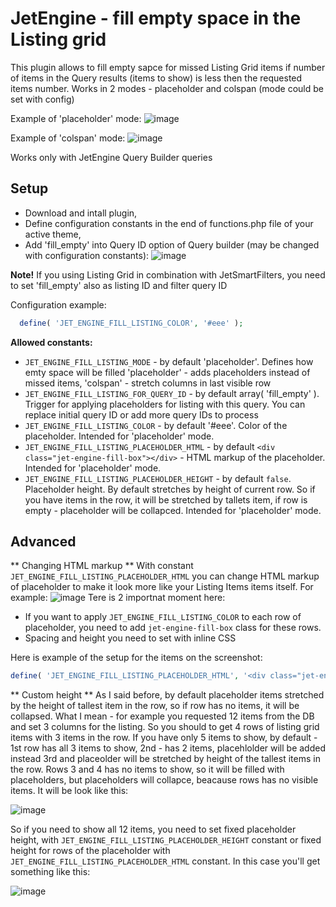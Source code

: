 # JetEngine - fill empty space in the Listing grid

This plugin allows to fill empty sapce for missed Listing Grid items if number of items in the Query results (items to show) is less then the requested items number. Works in 2 modes - placeholder and colspan (mode could be set with config)

Example of 'placeholder' mode:
![image](https://user-images.githubusercontent.com/4987981/173502450-b1f4fa8c-db3e-43b8-ad98-f836423ab8fa.png)

Example of 'colspan' mode:
![image](https://user-images.githubusercontent.com/4987981/174297286-99bf7105-6ebd-454f-bc3e-fc6a1c41f1ff.png)

Works only with JetEngine Query Builder queries

## Setup
- Download and intall plugin,
- Define configuration constants in the end of functions.php file of your active theme,
- Add 'fill_empty' into Query ID option of Query builder (may be changed with configuration constants):
![image](https://user-images.githubusercontent.com/4987981/173502898-1fd847ea-1457-40d3-b18a-3445369cca60.png)

**Note!** If you using Listing Grid in combination with JetSmartFilters, you need to set 'fill_empty' also as listing ID and filter query ID

Configuration example:

``` php
  define( 'JET_ENGINE_FILL_LISTING_COLOR', '#eee' );
```

**Allowed constants:**

- `JET_ENGINE_FILL_LISTING_MODE` - by default 'placeholder'. Defines how emty space will be filled 'placeholder' - adds placeholders instead of missed items, 'colspan' - stretch columns in last visible row
- `JET_ENGINE_FILL_LISTING_FOR_QUERY_ID` - by default array( 'fill_empty' ). Trigger for applying placeholders for listing with this query. You can replace initial query ID or add more query IDs to process
- `JET_ENGINE_FILL_LISTING_COLOR` - by default '#eee'. Color of the placeholder. Intended for 'placeholder' mode.
- `JET_ENGINE_FILL_LISTING_PLACEHOLDER_HTML` - by default `<div class="jet-engine-fill-box"></div>` - HTML markup of the placeholder. Intended for 'placeholder' mode.
- `JET_ENGINE_FILL_LISTING_PLACEHOLDER_HEIGHT` - by default `false`. Placeholder height. By default stretches by height of current row. So if you have items in the row, it will be stretched by tallets item, if row is empty - placeholder will be collapced. Intended for 'placeholder' mode.

## Advanced

** Changing HTML markup ** 
With constant `JET_ENGINE_FILL_LISTING_PLACEHOLDER_HTML` you can change HTML markup of placeholder to make it look more like your Listing Items items itself. For example:
![image](https://user-images.githubusercontent.com/4987981/173504171-610a4e34-ca03-4201-b234-5c1be38f1034.png)
Tere is 2 importnat moment here:
- If you want to apply `JET_ENGINE_FILL_LISTING_COLOR` to each row of placeholder, you need to add `jet-engine-fill-box` class for these rows.
- Spacing and height you need to set with inline CSS

Here is example of the setup for the items on the screenshot:
```php
define( 'JET_ENGINE_FILL_LISTING_PLACEHOLDER_HTML', '<div class="jet-engine-fill-box" style="height: 24px; margin: 15px 0 10px; width: 50%;"></div><div class="jet-engine-fill-box" style="height: 18px; margin: 5px 0 15px;"></div>' );
```

** Custom height **
As I said before, by default placeholder items stretched by the height of tallest item in the row, so if row has no items, it will be collapsed. What I mean - for example you requested 12 items from the DB and set 3 columns for the listing. So you should to get 4 rows of listing grid items with 3 items in the row. If you have only 5 items to show, by default - 1st row has all 3 items to show, 2nd - has 2 items, placehlolder will be added instead 3rd and placeolder will be stretched by height of the tallest items in the row. Rows 3 and 4 has no items to show, so it will be filled with placeholders, but placeholders will collapce, beacause rows has no visible items. It will be look like this:

![image](https://user-images.githubusercontent.com/4987981/173505433-1955a48e-91cb-402f-a72c-4aeee53e788b.png)

So if you need to show all 12 items, you need to set fixed placeholder height, with `JET_ENGINE_FILL_LISTING_PLACEHOLDER_HEIGHT` constant or fixed height for rows of the placeholder with `JET_ENGINE_FILL_LISTING_PLACEHOLDER_HTML` constant. In this case you'll get something like this:

![image](https://user-images.githubusercontent.com/4987981/173511734-dfdd208d-3119-4134-a793-c23398a7a250.png)

